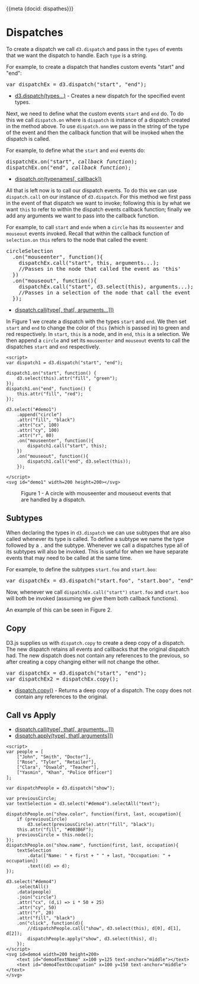 {{meta {docid: dispathes}}}

<style>

</style>

<script src="https://d3js.org/d3.v5.min.js"></script>

# Dispatches

To create a dispatch we call `d3.dispatch` and pass in the `types` of events that we want the dispatch to handle. Each `type` is a string. 

For example, to create a dispatch that handles custom events "start" and "end":

<pre>
var dispatchEx = d3.dispatch("start", "end");
</pre>

+ [d3.dispatch(types...)](https://github.com/d3/d3-dispatch#dispatch) - Creates a new dispatch for the specified event types.

Next, we need to define what the custom events `start` and `end` do. To do this we call `dispatch.on` where is `dispatch` is instance of a dispatch created in the method above. To use `dispatch.onn` we pass in the string of the type of the event and then the callback function that will be invoked when the dispatch is called.

For example, to define what the `start` and `end` events do:

<pre>
dispatchEx.on("start", <i>callback function</i>);
dispatchEx.on("end", <i>callback function</i>);
</pre>

+ [dispatch.on(typenames[, callback])](https://github.com/d3/d3-dispatch#dispatch_on)

All that is left now is to call our dispatch events. To do this we can use `dispatch.call` on our instance of `d3.dispatch`. For this method we first pass in the event of that dispatch we want to invoke; following this is by what we want `this` to refer to within the dispatch events callback function; finally we add any arguments we want to pass into the callback function.

For example, to call `start` and `ende` when a `circle` has its `mouseenter` and `mouseout` events invoked.
Recall that within the callback function of `selection.on` `this` refers to the node that called the event:

<pre>
circleSelection
  .on("mouseenter", function(){
    dispatchEx.call("start", this, arguments...);
    //Passes in the node that called the event as 'this'
  })
  .on("mouseout", function(){
    dispatchEx.call("start", d3.select(this), arguments...);
    //Passes in a selection of the node that call the event as 'this'
  });
</pre>

+ [dispatch.call(type[, that[, arguments...]])](https://github.com/d3/d3-dispatch#dispatch_call)

In Figure 1 we create a dispatch with the types `start` and `end`. We then set `start` and `end` to change the color of `this` (which is passed in) to green and red respectively. In `start`, `this` is a node, and in `end`, `this` is a selection. We then append a `circle` and set its `mouseenter` and `mouseout` events to call the dispatches `start` and `end` respectively.

```
<script>
var dispatch1 = d3.dispatch("start", "end");

dispatch1.on("start", function() {
	d3.select(this).attr("fill", "green");
});
dispatch1.on("end", function() {
	this.attr("fill", "red");
});

d3.select("#demo1")
    .append("circle")
    .attr("fill", "black")
    .attr("cx", 100)
    .attr("cy", 100)
    .attr("r", 80)
    .on("mouseenter", function(){
        dispatch1.call("start", this);
    })
    .on("mouseout", function(){
        dispatch1.call("end", d3.select(this));
    });

</script>
<svg id="demo1" width=200 height=200></svg>
```
<figure class="sandbox"><figcaption>Figure 1 - A circle with mouseenter and mouseout events that are handled by a dispatch.  </figcaption></figure>

## Subtypes

When declaring the types in `d3.dispatch` we can use subtypes that are also called whenever its type is called. To define a subtype we name the type followed by a `.` and the subtype. Whenever we call a dispatches type all of its subtypes will also be invoked. This is useful for when we have separate events that may need to be called at the same time.

For example, to define the subtypes `start.foo` and `start.boo`:

<pre>
var dispatchEx = d3.dispatch("start.foo", "start.boo", "end");
</pre>

Now, whenever we call `dispatchEx.call("start")` `start.foo` and `start.boo` will both be invoked (assuming we give them both callback functions). 

An example of this can be seen in Figure 2.

## Copy

D3.js supplies us with `dispatch.copy` to create a deep copy of a dispatch. The new dispatch retains all events and callbacks that the original dispatch had. The new dispatch does not contain any references to the previous, so after creating a copy changing either will not change the other.

<pre>
var dispatchEx = d3.dispatch("start", "end");
var dispatchEx2 = dispatchEx.copy();
</pre>

+ [dispatch.copy()](https://github.com/d3/d3-dispatch#dispatch_copy) - Returns a deep copy of a dispatch. The copy does not contain any references to the original.

## Call vs Apply

+ [dispatch.call(type[, that[, arguments...]])](https://github.com/d3/d3-dispatch#dispatch_call)
+ [dispatch.apply(type[, that[,arguments]])](https://github.com/d3/d3-dispatch#dispatch_apply)

```
<script>
var people = [
    ["John", "Smith", "Doctor"],
    ["Rose", "Tyler", "Retailer"],
    ["Clara", "Oswald", "Teacher"],
    ["Yasmin", "Khan", "Police Officer"]
];

var dispatchPeople = d3.dispatch("show");

var previousCircle;
var textSelection = d3.select("#demo4").selectAll("text"); 

dispatchPeople.on("show.color", function(first, last, occupation){
    if (previousCircle)
    	d3.select(previousCircle).attr("fill", "black");
    this.attr("fill", "#003B6F");
    previousCircle = this.node();
});
dispatchPeople.on("show.name", function(first, last, occupation){
	textSelection
   		.data(["Name: " + first + " " + last, "Occupation: " + occupation])
   		.text((d) => d);
});

d3.select("#demo4")
    .selectAll()
    .data(people)
    .join("circle")
    .attr("cx", (d,i) => i * 50 + 25)
    .attr("cy", 50)
    .attr("r", 20)
    .attr("fill", "black")
    .on("click", function(d){
        //dispatchPeople.call("show", d3.select(this), d[0], d[1], d[2]);
        dispatchPeople.apply("show", d3.select(this), d);
    });
</script>
<svg id=demo4 width=200 height=200>
	<text id="demo4TextName" x=100 y=125 text-anchor="middle"></text>
    <text id="demo4TextOccupation" x=100 y=150 text-anchor="middle"></text>
</svg>
```